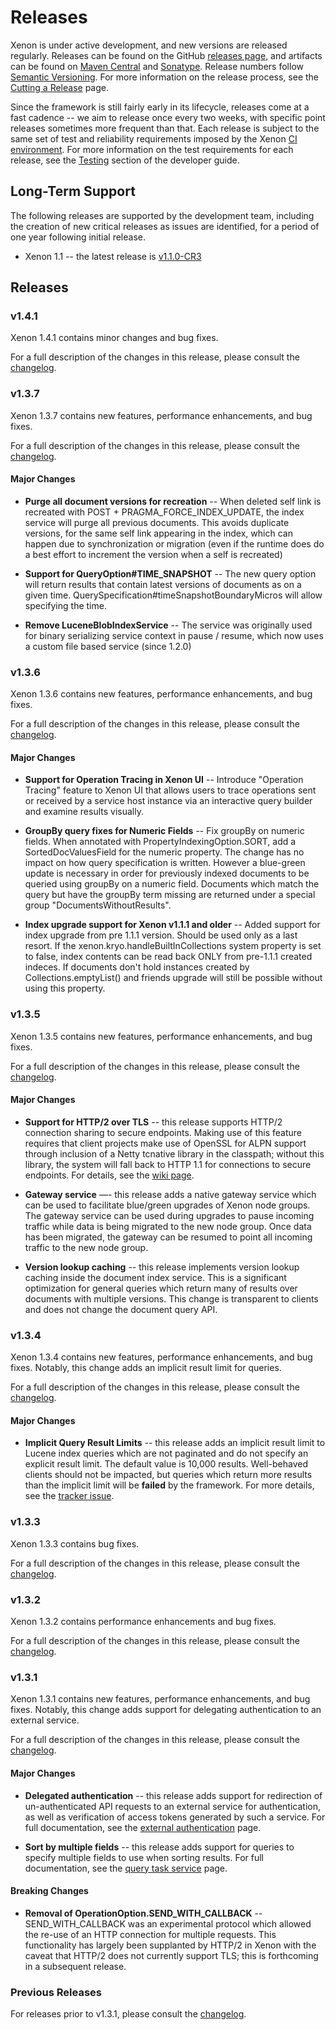 # Releases

Xenon is under active development, and new versions are released regularly. Releases can be found on the GitHub [releases page](https://github.com/vmware/xenon/releases), and artifacts can be found on [Maven Central](https://repo1.maven.org/maven2/com/vmware/xenon/) and [Sonatype](https://oss.sonatype.org/content/groups/public/com/vmware/xenon/). Release numbers follow [Semantic Versioning][semver]. For more information on the release process, see the [Cutting a Release](Cutting-a-release) page.

Since the framework is still fairly early in its lifecycle, releases come at a fast cadence -- we aim to release once every two weeks, with specific point releases sometimes more frequent than that. Each release is subject to the same set of test and reliability requirements imposed by the Xenon [CI environment](Developer-Guide#ci--cd). For more information on the test requirements for each release, see the [Testing](Developer-Guide#testing) section of the developer guide.

[semver]: http://semver.org/

## Long-Term Support

The following releases are supported by the development team, including the creation of new critical releases as issues are identified, for a period of one year following initial release.

* Xenon 1.1 -- the latest release is [v1.1.0-CR3](https://github.com/vmware/xenon/releases/tag/v1.1.0-CR3-release)

## Releases

### v1.4.1

Xenon 1.4.1 contains minor changes and bug fixes.

For a full description of the changes in this release, please consult the [changelog](https://github.com/vmware/xenon/blob/master/CHANGELOG.md#141).


### v1.3.7

Xenon 1.3.7 contains new features, performance enhancements, and bug fixes.

For a full description of the changes in this release, please consult the [changelog](https://github.com/vmware/xenon/blob/master/CHANGELOG.md#137).

#### Major Changes

* **Purge all document versions for recreation** -- When deleted self link is recreated with POST + PRAGMA_FORCE_INDEX_UPDATE, the index service will purge all previous documents. This avoids duplicate versions, for the same self link appearing in the index, which can happen due to synchronization or migration (even if the runtime does do a best effort to increment the version when a self is recreated)

* **Support for QueryOption#TIME_SNAPSHOT** -- The new query option will return results that contain latest versions of documents as on a given time. QuerySpecification#timeSnapshotBoundaryMicros will allow specifying the time.

* **Remove LuceneBlobIndexService** -- The service was originally used for binary serializing service context in pause / resume, which now uses a custom file based service (since 1.2.0)


### v1.3.6

Xenon 1.3.6 contains new features, performance enhancements, and bug fixes.

For a full description of the changes in this release, please consult the [changelog](https://github.com/vmware/xenon/blob/master/CHANGELOG.md#136).

#### Major Changes

* **Support for Operation Tracing in Xenon UI** -- Introduce "Operation Tracing" feature to Xenon UI that allows users to trace operations sent or received by a service host instance via an interactive query builder and examine results visually.

* **GroupBy query fixes for Numeric Fields** -- Fix groupBy on numeric fields. When annotated with PropertyIndexingOption.SORT, add a SortedDocValuesField for the numeric property. The change has no impact on how query specification is written. However a blue-green update is necessary in order for previously indexed documents to be queried using groupBy on a numeric field. Documents which match the query but have the groupBy term missing are returned under a special group "DocumentsWithoutResults".

* **Index upgrade support for Xenon v1.1.1 and older** -- Added support for index upgrade from pre 1.1.1 version. Should be used only as a last resort. If the xenon.kryo.handleBuiltInCollections system property is set to false, index contents can be read back ONLY from pre-1.1.1 created indeces. If documents don't hold instances created by Collections.emptyList() and friends upgrade will still be possible without using this property.

### v1.3.5

Xenon 1.3.5 contains new features, performance enhancements, and bug fixes.

For a full description of the changes in this release, please consult the [changelog](https://github.com/vmware/xenon/blob/master/CHANGELOG.md#135).

#### Major Changes

* **Support for HTTP/2 over TLS** -- this release supports HTTP/2 connection sharing to secure endpoints. Making use of this feature requires that client projects make use of OpenSSL for ALPN support through inclusion of a Netty tcnative library in the classpath; without this library, the system will fall back to HTTP 1.1 for connections to secure endpoints. For details, see the [wiki page](Netty-Pipeline#http2-and-tls-with-netty).

* **Gateway service** —- this release adds a native gateway service which can be used to facilitate blue/green upgrades of Xenon node groups. The gateway service can be used during upgrades to pause incoming traffic while data is being migrated to the new node group. Once data has been migrated, the gateway can be resumed to point all incoming traffic to the new node group.

* **Version lookup caching** -- this release implements version lookup caching inside the document index service. This is a significant optimization for general queries which return many of results over documents with multiple versions. This change is transparent to clients and does not change the document query API.

### v1.3.4

Xenon 1.3.4 contains new features, performance enhancements, and bug fixes. Notably, this change adds an implicit result limit for queries.

For a full description of the changes in this release, please consult the [changelog](https://github.com/vmware/xenon/blob/master/CHANGELOG.md#134).

#### Major Changes

* **Implicit Query Result Limits** -- this release adds an implicit result limit to Lucene index queries which are not paginated and do not specify an explicit result limit. The default value is 10,000 results. Well-behaved clients should not be impacted, but queries which return more results than the implicit limit will be **failed** by the framework. For more details, see the [tracker issue](https://www.pivotaltracker.com/story/show/130467457).

### v1.3.3

Xenon 1.3.3 contains bug fixes.

For a full description of the changes in this release, please consult the [changelog](https://github.com/vmware/xenon/blob/master/CHANGELOG.md#133).

### v1.3.2

Xenon 1.3.2 contains performance enhancements and bug fixes.

For a full description of the changes in this release, please consult the [changelog](https://github.com/vmware/xenon/blob/master/CHANGELOG.md#132).

### v1.3.1

Xenon 1.3.1 contains new features, performance enhancements, and bug fixes. Notably, this change adds support for delegating authentication to an external service.

For a full description of the changes in this release, please consult the [changelog](https://github.com/vmware/xenon/blob/master/CHANGELOG.md#131).

#### Major Changes

* **Delegated authentication** -- this release adds support for redirection of un-authenticated API requests to an external service for authentication, as well as verification of access tokens generated by such a service. For full documentation, see the [external authentication](External-Authentication) page.

* **Sort by multiple fields** -- this release adds support for queries to specify multiple fields to use when sorting results. For full documentation, see the [query task service](QueryTaskService#sorting-results) page.

#### Breaking Changes

* **Removal of OperationOption.SEND_WITH_CALLBACK** -- SEND_WITH_CALLBACK was an experimental protocol which allowed the re-use of an HTTP connection for multiple requests. This functionality has largely been supplanted by HTTP/2 in Xenon with the caveat that HTTP/2 does not currently support TLS; this is forthcoming in a subsequent release.

### Previous Releases

For releases prior to v1.3.1, please consult the [changelog](https://github.com/vmware/xenon/blob/master/CHANGELOG.md).
